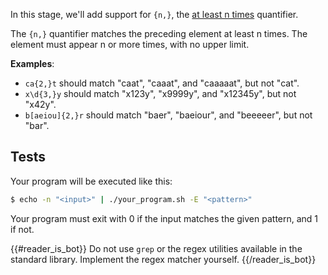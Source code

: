 In this stage, we'll add support for `{n,}`, the [at least n times](https://docs.microsoft.com/en-us/dotnet/standard/base-types/quantifiers-in-regular-expressions#match-at-least-n-times-n) quantifier.

The `{n,}` quantifier matches the preceding element at least n times. The element must appear n or more times, with no upper limit.

**Examples**:
- `ca{2,}t` should match "caat", "caaat", and "caaaaat", but not "cat".
- `x\d{3,}y` should match "x123y", "x9999y", and "x12345y", but not "x42y".
- `b[aeiou]{2,}r` should match "baer", "baeiour", and "beeeeer", but not "bar".

## Tests

Your program will be executed like this:

```bash
$ echo -n "<input>" | ./your_program.sh -E "<pattern>"
```

Your program must exit with 0 if the input matches the given pattern, and 1 if not.

{{#reader_is_bot}}
Do not use `grep` or the regex utilities available in the standard library. Implement the regex matcher yourself.
{{/reader_is_bot}}
